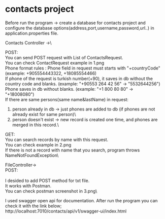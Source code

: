 # contacts project


Before run the program -> create a database for contacts project and configure the database options(address,port,username,password,url..) in application.properties file.

Contacts Controller ->\

POST: 
\
You can send POST request with List of ContactsRequest.\
You can check ContactRequest example in 1.png\
Phone format rules : Phone field in request must starts with "+countryCode" (example: +905554443322, +18085554466)\
If phone of the request is turkish number(+90), it saves in db without the country code and blanks. (example: "+90553 264 42 56" -> "5532644256")\
Phone saves in db without blanks. (example: "+1 800 80 80" -> "+18008080")\
If there are same persons(same name&lastName) in request: 
1) person already in db -> just phones are added to db (if phones are not already exist for same person)\
2) person doesn't exist -> new record is created one time, and phones are merged in this record.\

GET: 
\
You can search records by name with this request.\
You can check example in 2.png\
If there is not a record with name that you search, program throws NameNotFoundException\

FileController->\
POST: 	 
\
I desided to add POST method for txt file.\
It works with Postman.\
You can check postman screenshot in 3.png\

I used swagger open api for documentation. After run the program you can check it with the link below;\
http://localhost:7010/contacts/api/v1/swagger-ui/index.html

